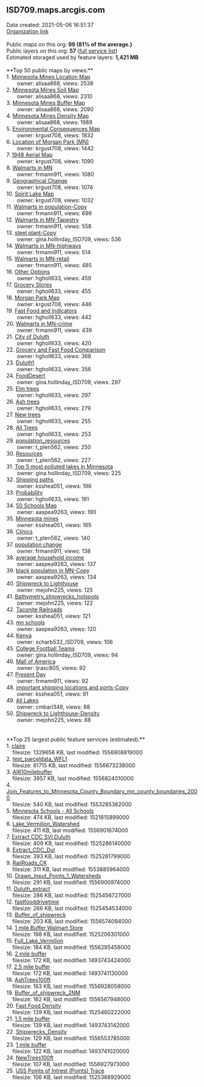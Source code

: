 <h2>ISD709.maps.arcgis.com</h2> Data created: 2021-05-06 16:51:37 <br /><a target='new' href='https://ISD709.maps.arcgis.com'>Organization link</a><br /><br />Public maps on this org: <b>99 (81% of the average.)</b><br />Public layers on this org: <b>57 </b>(<a target='new' href='https://services.arcgis.com/xoUeNPvzS8l8XyjH/ArcGIS/rest/services'>full service list</a>)<br />Estimated storaged used by feature layers: <b>1,421 MB</b><br /><br />**Top 50 public maps by views:**<br />  1. <a target='new' href='https://www.arcgis.com/home/item.html?id=bece14107ab5457cae8f5b1bd5ce258c'>Minnesota Mines Location Map</a> <br />  &nbsp;&nbsp;&nbsp;&nbsp; &nbsp;&nbsp;owner: alisaa868, views: 2538<br />  2. <a target='new' href='https://www.arcgis.com/home/item.html?id=3dc9539225ee41f98179d93c980e4851'>Minnesota Mines Soil Map</a> <br />  &nbsp;&nbsp;&nbsp;&nbsp; &nbsp;&nbsp;owner: alisaa868, views: 2310<br />  3. <a target='new' href='https://www.arcgis.com/home/item.html?id=edff43d314834f88ae06c22cdd1a1f79'>Minnesota Mines Buffer Map</a> <br />  &nbsp;&nbsp;&nbsp;&nbsp; &nbsp;&nbsp;owner: alisaa868, views: 2090<br />  4. <a target='new' href='https://www.arcgis.com/home/item.html?id=82f57773576b4f9aa06a08e00364ca3b'>Minnesota Mines Density Map</a> <br />  &nbsp;&nbsp;&nbsp;&nbsp; &nbsp;&nbsp;owner: alisaa868, views: 1989<br />  5. <a target='new' href='https://www.arcgis.com/home/item.html?id=cded7812a0e34ef4b2a751072484323d'>Environmental Consequences Map</a> <br />  &nbsp;&nbsp;&nbsp;&nbsp; &nbsp;&nbsp;owner: krgust708, views: 1832<br />  6. <a target='new' href='https://www.arcgis.com/home/item.html?id=3eb632d079c343648946d09dd1906fb7'>Location of Morgan Park (MN)</a> <br />  &nbsp;&nbsp;&nbsp;&nbsp; &nbsp;&nbsp;owner: krgust708, views: 1442<br />  7. <a target='new' href='https://www.arcgis.com/home/item.html?id=91633011ee304ca7a5726c0f94556297'>1948 Aerial Map</a> <br />  &nbsp;&nbsp;&nbsp;&nbsp; &nbsp;&nbsp;owner: krgust708, views: 1090<br />  8. <a target='new' href='https://www.arcgis.com/home/item.html?id=26da2085f414430e8ce7214d6f7f1466'>Walmarts in MN</a> <br />  &nbsp;&nbsp;&nbsp;&nbsp; &nbsp;&nbsp;owner: frmann911, views: 1080<br />  9. <a target='new' href='https://www.arcgis.com/home/item.html?id=c745b2b128624353869a4199881d0dbe'>Geographical Change</a> <br />  &nbsp;&nbsp;&nbsp;&nbsp; &nbsp;&nbsp;owner: krgust708, views: 1074<br />  10. <a target='new' href='https://www.arcgis.com/home/item.html?id=63971e707eea4493ae3266d8d028fbc7'>Spirit Lake Map</a> <br />  &nbsp;&nbsp;&nbsp;&nbsp; &nbsp;&nbsp;owner: krgust708, views: 1032<br />  11. <a target='new' href='https://www.arcgis.com/home/item.html?id=9fced85ab541451393b90ab7d8bd1697'>Walmarts in population-Copy</a> <br />  &nbsp;&nbsp;&nbsp;&nbsp; &nbsp;&nbsp;owner: frmann911, views: 699<br />  12. <a target='new' href='https://www.arcgis.com/home/item.html?id=597472a30e314ddfb9621bee3d766c79'>Walmarts in MN-Tapestry</a> <br />  &nbsp;&nbsp;&nbsp;&nbsp; &nbsp;&nbsp;owner: frmann911, views: 558<br />  13. <a target='new' href='https://www.arcgis.com/home/item.html?id=61b43e7a8b514794bbc66d13324bbb88'>steel plant-Copy</a> <br />  &nbsp;&nbsp;&nbsp;&nbsp; &nbsp;&nbsp;owner: gina.hollinday_ISD709, views: 536<br />  14. <a target='new' href='https://www.arcgis.com/home/item.html?id=ea06b464e24e44e7b24ba3b09132ffa8'>Walmarts in MN-highways</a> <br />  &nbsp;&nbsp;&nbsp;&nbsp; &nbsp;&nbsp;owner: frmann911, views: 514<br />  15. <a target='new' href='https://www.arcgis.com/home/item.html?id=0f3b958b74fa4dc78086aec50fd8cac5'>Walmarts in MN-retail</a> <br />  &nbsp;&nbsp;&nbsp;&nbsp; &nbsp;&nbsp;owner: frmann911, views: 485<br />  16. <a target='new' href='https://www.arcgis.com/home/item.html?id=b0e4917113164e918ab7799471e8e475'>Other Options</a> <br />  &nbsp;&nbsp;&nbsp;&nbsp; &nbsp;&nbsp;owner: hgholl633, views: 459<br />  17. <a target='new' href='https://www.arcgis.com/home/item.html?id=3de4f2b8ca7147c5acb75eecf3ac0ff1'>Grocery Stores</a> <br />  &nbsp;&nbsp;&nbsp;&nbsp; &nbsp;&nbsp;owner: hgholl633, views: 455<br />  18. <a target='new' href='https://www.arcgis.com/home/item.html?id=04b28bccd54d451692cbdf3a8c41f0ce'>Morgan Park Map</a> <br />  &nbsp;&nbsp;&nbsp;&nbsp; &nbsp;&nbsp;owner: krgust708, views: 446<br />  19. <a target='new' href='https://www.arcgis.com/home/item.html?id=e216983bb3474eadab2bdc3e80c1b3dc'>Fast Food and Indicators</a> <br />  &nbsp;&nbsp;&nbsp;&nbsp; &nbsp;&nbsp;owner: hgholl633, views: 442<br />  20. <a target='new' href='https://www.arcgis.com/home/item.html?id=c916c7ef347740f69ec6e8982979c967'>Walmarts in MN-crime</a> <br />  &nbsp;&nbsp;&nbsp;&nbsp; &nbsp;&nbsp;owner: frmann911, views: 439<br />  21. <a target='new' href='https://www.arcgis.com/home/item.html?id=de061952b51c4f60889c4616b016967f'>City of Duluth</a> <br />  &nbsp;&nbsp;&nbsp;&nbsp; &nbsp;&nbsp;owner: hgholl633, views: 420<br />  22. <a target='new' href='https://www.arcgis.com/home/item.html?id=232d0e81945b48b0b3c4d6c84caa3f58'>Grocery and Fast Food Comparison</a> <br />  &nbsp;&nbsp;&nbsp;&nbsp; &nbsp;&nbsp;owner: hgholl633, views: 368<br />  23. <a target='new' href='https://www.arcgis.com/home/item.html?id=a1e88f193ba548da890fb512ed77357a'>Duluth1</a> <br />  &nbsp;&nbsp;&nbsp;&nbsp; &nbsp;&nbsp;owner: hgholl633, views: 356<br />  24. <a target='new' href='https://www.arcgis.com/home/item.html?id=8520aaf97ca74922a593b89c73c76f41'>FoodDesert</a> <br />  &nbsp;&nbsp;&nbsp;&nbsp; &nbsp;&nbsp;owner: gina.hollinday_ISD709, views: 297<br />  25. <a target='new' href='https://www.arcgis.com/home/item.html?id=bdb53ebf3f934887b27eac50bbff693f'>Elm trees</a> <br />  &nbsp;&nbsp;&nbsp;&nbsp; &nbsp;&nbsp;owner: hgholl633, views: 297<br />  26. <a target='new' href='https://www.arcgis.com/home/item.html?id=fe3d4f7c3027468a8021be3f85e418e7'>Ash trees</a> <br />  &nbsp;&nbsp;&nbsp;&nbsp; &nbsp;&nbsp;owner: hgholl633, views: 279<br />  27. <a target='new' href='https://www.arcgis.com/home/item.html?id=50470266607042f38f87fa64baa79d20'>New trees</a> <br />  &nbsp;&nbsp;&nbsp;&nbsp; &nbsp;&nbsp;owner: hgholl633, views: 255<br />  28. <a target='new' href='https://www.arcgis.com/home/item.html?id=d9cb380c25c1488bbb1a8d886464d1b1'>All Trees</a> <br />  &nbsp;&nbsp;&nbsp;&nbsp; &nbsp;&nbsp;owner: hgholl633, views: 253<br />  29. <a target='new' href='https://www.arcgis.com/home/item.html?id=cdb7721139b94201b5f8c2c6b6dd3a49'>population_resources</a> <br />  &nbsp;&nbsp;&nbsp;&nbsp; &nbsp;&nbsp;owner: t_plen562, views: 250<br />  30. <a target='new' href='https://www.arcgis.com/home/item.html?id=c4314110433b434284558ae3babe5503'>Resources</a> <br />  &nbsp;&nbsp;&nbsp;&nbsp; &nbsp;&nbsp;owner: t_plen562, views: 227<br />  31. <a target='new' href='https://www.arcgis.com/home/item.html?id=b050552c3909429e9ccb01c0bf12f8c8'>Top 5 most polluted lakes in Minnesota</a> <br />  &nbsp;&nbsp;&nbsp;&nbsp; &nbsp;&nbsp;owner: gina.hollinday_ISD709, views: 225<br />  32. <a target='new' href='https://www.arcgis.com/home/item.html?id=f73f35b4feae4d39a68dd62bdf2ee4de'>Shipping paths</a> <br />  &nbsp;&nbsp;&nbsp;&nbsp; &nbsp;&nbsp;owner: ksshea051, views: 196<br />  33. <a target='new' href='https://www.arcgis.com/home/item.html?id=dc753064b3034c6caa436f67b599e30e'>Probability</a> <br />  &nbsp;&nbsp;&nbsp;&nbsp; &nbsp;&nbsp;owner: hgholl633, views: 191<br />  34. <a target='new' href='https://www.arcgis.com/home/item.html?id=2d3c7b6e1e9d4f9eb815b688f715c3db'>50 Schools Map</a> <br />  &nbsp;&nbsp;&nbsp;&nbsp; &nbsp;&nbsp;owner: aaspea9263, views: 190<br />  35. <a target='new' href='https://www.arcgis.com/home/item.html?id=dc4e639906534821a34f10982e527e3e'>Minnesota mines</a> <br />  &nbsp;&nbsp;&nbsp;&nbsp; &nbsp;&nbsp;owner: ksshea051, views: 165<br />  36. <a target='new' href='https://www.arcgis.com/home/item.html?id=73dd6d14789c48c7b31537d527b26a62'>Clinics</a> <br />  &nbsp;&nbsp;&nbsp;&nbsp; &nbsp;&nbsp;owner: t_plen562, views: 140<br />  37. <a target='new' href='https://www.arcgis.com/home/item.html?id=27d974c598584df7bc53b6f06aba191c'>population change</a> <br />  &nbsp;&nbsp;&nbsp;&nbsp; &nbsp;&nbsp;owner: frmann911, views: 138<br />  38. <a target='new' href='https://www.arcgis.com/home/item.html?id=8aeb19a7b321486f8a6d45c0ab7a2d4a'>average household income</a> <br />  &nbsp;&nbsp;&nbsp;&nbsp; &nbsp;&nbsp;owner: aaspea9263, views: 137<br />  39. <a target='new' href='https://www.arcgis.com/home/item.html?id=116410162331468292eaad5b0dd9a2cd'>black population in MN-Copy</a> <br />  &nbsp;&nbsp;&nbsp;&nbsp; &nbsp;&nbsp;owner: aaspea9263, views: 134<br />  40. <a target='new' href='https://www.arcgis.com/home/item.html?id=b01769729a1e42a38336a3ce45b565ce'>Shipwreck to Lighthouse</a> <br />  &nbsp;&nbsp;&nbsp;&nbsp; &nbsp;&nbsp;owner: mejohn225, views: 125<br />  41. <a target='new' href='https://www.arcgis.com/home/item.html?id=128a515930ec4a7b94c75b1aa862e3c1'>Bathymetry_shipwrecks_hotspots</a> <br />  &nbsp;&nbsp;&nbsp;&nbsp; &nbsp;&nbsp;owner: mejohn225, views: 122<br />  42. <a target='new' href='https://www.arcgis.com/home/item.html?id=1236aa00ed7c4e728dc110caa17a6de8'>Taconite Railroads</a> <br />  &nbsp;&nbsp;&nbsp;&nbsp; &nbsp;&nbsp;owner: ksshea051, views: 121<br />  43. <a target='new' href='https://www.arcgis.com/home/item.html?id=77368738334d46f49a62b28d6b1aca03'>mn schools</a> <br />  &nbsp;&nbsp;&nbsp;&nbsp; &nbsp;&nbsp;owner: aaspea9263, views: 120<br />  44. <a target='new' href='https://www.arcgis.com/home/item.html?id=52bc9288fd204c81be325dd8b51e6014'>Kenya</a> <br />  &nbsp;&nbsp;&nbsp;&nbsp; &nbsp;&nbsp;owner: scharb532_ISD709, views: 106<br />  45. <a target='new' href='https://www.arcgis.com/home/item.html?id=bebc7c98cb8f42e9834926c003724bc8'>College Football Teams</a> <br />  &nbsp;&nbsp;&nbsp;&nbsp; &nbsp;&nbsp;owner: gina.hollinday_ISD709, views: 94<br />  46. <a target='new' href='https://www.arcgis.com/home/item.html?id=e6bf32443375460e8bbb018b13163d85'>Mall of America</a> <br />  &nbsp;&nbsp;&nbsp;&nbsp; &nbsp;&nbsp;owner: ljrasc805, views: 92<br />  47. <a target='new' href='https://www.arcgis.com/home/item.html?id=e7eb30f149574043a50fa9c63b900b01'>Present Day </a> <br />  &nbsp;&nbsp;&nbsp;&nbsp; &nbsp;&nbsp;owner: frmann911, views: 92<br />  48. <a target='new' href='https://www.arcgis.com/home/item.html?id=262249c4fcfa48bdbd3db2aa8e5f8fe6'>important shipping locations and ports-Copy</a> <br />  &nbsp;&nbsp;&nbsp;&nbsp; &nbsp;&nbsp;owner: ksshea051, views: 91<br />  49. <a target='new' href='https://www.arcgis.com/home/item.html?id=b59228b1ea904dceac75b84cf596622b'>All Lakes</a> <br />  &nbsp;&nbsp;&nbsp;&nbsp; &nbsp;&nbsp;owner: cmbarl348, views: 88<br />  50. <a target='new' href='https://www.arcgis.com/home/item.html?id=0c2e327a2fba44608115ed1e8b96386a'>Shipwreck to Lighthouse-Density</a> <br />  &nbsp;&nbsp;&nbsp;&nbsp; &nbsp;&nbsp;owner: mejohn225, views: 88<br /><br /><br />**Top 25 largest public feature services (estimated):**<br /> 1. <a target='new' href='https://www.arcgis.com/home/item.html?id=c2933fed85854d5b9f2a85c6d8b9d3f4'>claire</a><br /> &nbsp;&nbsp;&nbsp;&nbsp;filesize: 1329656 KB, last modified: 1556908819000<br /> 2. <a target='new' href='https://www.arcgis.com/home/item.html?id=5eb3ef3ec4d0446287e9cb101983dca7'>test_parceldata_WFL1</a><br /> &nbsp;&nbsp;&nbsp;&nbsp;filesize: 81715 KB, last modified: 1556673238000<br /> 3. <a target='new' href='https://www.arcgis.com/home/item.html?id=369c17ecad9749c485e097cc359224f3'>AIR10milebuffer</a><br /> &nbsp;&nbsp;&nbsp;&nbsp;filesize: 3957 KB, last modified: 1556824010000<br /> 4. <a target='new' href='https://www.arcgis.com/home/item.html?id=2a52faac124643bab0f8cfc8fc0b353a'>Join_Features_to_Minnesota_County_Boundary_mn_county_boundaries_2000</a><br /> &nbsp;&nbsp;&nbsp;&nbsp;filesize: 540 KB, last modified: 1553285362000<br /> 5. <a target='new' href='https://www.arcgis.com/home/item.html?id=eb9de7b872ad49f3823346904e06c7e4'>Minnesota Schools - All Schools</a><br /> &nbsp;&nbsp;&nbsp;&nbsp;filesize: 474 KB, last modified: 1521815899000<br /> 6. <a target='new' href='https://www.arcgis.com/home/item.html?id=ce01ccc53d5d46a6aa5dbd90d866e1d1'>Lake_Vermilion_Watershed</a><br /> &nbsp;&nbsp;&nbsp;&nbsp;filesize: 411 KB, last modified: 1556901674000<br /> 7. <a target='new' href='https://www.arcgis.com/home/item.html?id=2935e5d4bfd04ec1b952a0bcedb5c026'>Extract CDC SVI Duluth</a><br /> &nbsp;&nbsp;&nbsp;&nbsp;filesize: 409 KB, last modified: 1525286140000<br /> 8. <a target='new' href='https://www.arcgis.com/home/item.html?id=2cb6eac1a72f4ee08dedb3f0d83c3ba8'>Extract_CDC_Dul</a><br /> &nbsp;&nbsp;&nbsp;&nbsp;filesize: 393 KB, last modified: 1525281799000<br /> 9. <a target='new' href='https://www.arcgis.com/home/item.html?id=9d49329111ab40d4a07b5e4a3c89bbf0'>RailRoads_CK</a><br /> &nbsp;&nbsp;&nbsp;&nbsp;filesize: 311 KB, last modified: 1553885964000<br /> 10. <a target='new' href='https://www.arcgis.com/home/item.html?id=3f8398e3166843e89fb021af8f701acc'>Drawn_Input_Points_1_Watersheds</a><br /> &nbsp;&nbsp;&nbsp;&nbsp;filesize: 291 KB, last modified: 1556900974000<br /> 11. <a target='new' href='https://www.arcgis.com/home/item.html?id=6189a6cd244249f6a18b689c1db0c659'>Duluth_extract</a><br /> &nbsp;&nbsp;&nbsp;&nbsp;filesize: 286 KB, last modified: 1525456727000<br /> 12. <a target='new' href='https://www.arcgis.com/home/item.html?id=c8d738de8b0c4c0194cf27804cc4c8c9'>fastfooddrivetime</a><br /> &nbsp;&nbsp;&nbsp;&nbsp;filesize: 266 KB, last modified: 1525454534000<br /> 13. <a target='new' href='https://www.arcgis.com/home/item.html?id=78a1996c3c924fcfb5a2a735d60fbe03'>Buffer_of_shipwreck</a><br /> &nbsp;&nbsp;&nbsp;&nbsp;filesize: 203 KB, last modified: 1556574094000<br /> 14. <a target='new' href='https://www.arcgis.com/home/item.html?id=5d3a9135f28e48c8b94561b97153486b'>1 mile Buffer Walmart Store</a><br /> &nbsp;&nbsp;&nbsp;&nbsp;filesize: 198 KB, last modified: 1525206301000<br /> 15. <a target='new' href='https://www.arcgis.com/home/item.html?id=c6dd8de38a1f41d589a66e222559c750'>Full_Lake_Vermilion</a><br /> &nbsp;&nbsp;&nbsp;&nbsp;filesize: 184 KB, last modified: 1556295458000<br /> 16. <a target='new' href='https://www.arcgis.com/home/item.html?id=39c7b78e92ac492bb82fa7c48ca08af0'>2 mile buffer</a><br /> &nbsp;&nbsp;&nbsp;&nbsp;filesize: 172 KB, last modified: 1493743424000<br /> 17. <a target='new' href='https://www.arcgis.com/home/item.html?id=6730434776f147c7bd29e44d10e60326'>2.5 mile buffer</a><br /> &nbsp;&nbsp;&nbsp;&nbsp;filesize: 172 KB, last modified: 1493741130000<br /> 18. <a target='new' href='https://www.arcgis.com/home/item.html?id=33028b93ebde4b1fa268a23feda20838'>AshTrees100ft</a><br /> &nbsp;&nbsp;&nbsp;&nbsp;filesize: 163 KB, last modified: 1556928058000<br /> 19. <a target='new' href='https://www.arcgis.com/home/item.html?id=103a8e0678354ed69ee36eb83e95912f'>Buffer_of_shipwreck_2NM</a><br /> &nbsp;&nbsp;&nbsp;&nbsp;filesize: 162 KB, last modified: 1556567948000<br /> 20. <a target='new' href='https://www.arcgis.com/home/item.html?id=0de64406811a4bae98c30eb20c522ec6'>Fast Food Density</a><br /> &nbsp;&nbsp;&nbsp;&nbsp;filesize: 139 KB, last modified: 1525460222000<br /> 21. <a target='new' href='https://www.arcgis.com/home/item.html?id=3b3ef19c32a8471a80bd3e12d55845fc'>1.5 mile buffer</a><br /> &nbsp;&nbsp;&nbsp;&nbsp;filesize: 139 KB, last modified: 1493743142000<br /> 22. <a target='new' href='https://www.arcgis.com/home/item.html?id=e52299557dcc43828ca2c087ba677b04'>Shipwrecks_Density</a><br /> &nbsp;&nbsp;&nbsp;&nbsp;filesize: 129 KB, last modified: 1556553785000<br /> 23. <a target='new' href='https://www.arcgis.com/home/item.html?id=bce987fac142438eaa3eef9dab5fea47'>1 mile buffer</a><br /> &nbsp;&nbsp;&nbsp;&nbsp;filesize: 122 KB, last modified: 1493741020000<br /> 24. <a target='new' href='https://www.arcgis.com/home/item.html?id=7ac3f66633cc40e3b883785550fb2e7b'>NewTrees100ft</a><br /> &nbsp;&nbsp;&nbsp;&nbsp;filesize: 107 KB, last modified: 1556927973000<br /> 25. <a target='new' href='https://www.arcgis.com/home/item.html?id=ecb8dfaf19a249ed9329cf04f39a8a19'>USS Points of Intrest (Points) Trace</a><br /> &nbsp;&nbsp;&nbsp;&nbsp;filesize: 106 KB, last modified: 1525368929000<br />